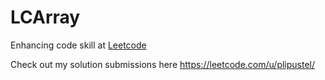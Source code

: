 # LCArray

Enhancing code skill at <a href="leetcode.com" target="_blank">Leetcode</a> <p>Check out my solution submissions here <a href='https://leetcode.com/u/plipustel/>' target='_blank'>https://leetcode.com/u/plipustel/</a>
